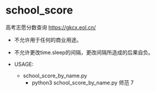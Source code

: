 # school_score
高考志愿分数查询
https://gkcx.eol.cn/

* 不允许用于任何的商业用途。

* 不允许更改time.sleep的间隔，更改间隔所造成的后果自负。

* USAGE:  
  - school_score_by_name.py  
    - python3 school_score_by_name.py 师范 7
